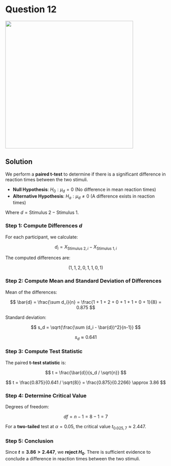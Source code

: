 # Question 12
<img src="https://github.com/user-attachments/assets/1eca6f5d-5d03-497b-b208-36e80bfd4c03" width = 400px>

## Solution

We perform a **paired t-test** to determine if there is a significant difference in reaction times between the two stimuli.

- **Null Hypothesis**:  $H_0: \mu_d = 0$ (No difference in mean reaction times)
- **Alternative Hypothesis**: $H_a: \mu_d \neq 0$ (A difference exists in reaction times)

Where $d = \text{Stimulus 2} - \text{Stimulus 1}$.

### Step 1: Compute Differences $d$

For each participant, we calculate:

$$
d_i = X_{\text{Stimulus 2}, i} - X_{\text{Stimulus 1}, i}
$$

The computed differences are:

$$
(1, 1, 2, 0, 1, 1, 0, 1)
$$

### Step 2: Compute Mean and Standard Deviation of Differences

Mean of the differences:

$$
\bar{d} = \frac{\sum d_i}{n} = \frac{1 + 1 + 2 + 0 + 1 + 1 + 0 + 1}{8} = 0.875
$$

Standard deviation:

$$
s_d = \sqrt{\frac{\sum (d_i - \bar{d})^2}{n-1}}
$$

$$
s_d \approx 0.641
$$

### Step 3: Compute Test Statistic

The paired **t-test statistic** is:

$$
t = \frac{\bar{d}}{s_d / \sqrt{n}}
$$

$$
t = \frac{0.875}{0.641 / \sqrt{8}} = \frac{0.875}{0.2266} \approx 3.86
$$

### Step 4: Determine Critical Value

Degrees of freedom:

$$
df = n - 1 = 8 - 1 = 7
$$

For a **two-tailed** test at $\alpha = 0.05$, the critical value $t_{0.025,7} \approx 2.447$.

### Step 5: Conclusion

Since **$t = 3.86 > 2.447$**, we **reject $H_0$**. There is sufficient evidence to conclude a difference in reaction times between the two stimuli.

